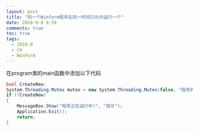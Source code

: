```yaml
---
layout: post
title: "同一个Winform程序在同一时间只允许运行一个"
date: 2018-9-8 9:59
comments: true
toc: true
tags:
  - 2018-9
  - C#
  - WinForm
---
```


在program类的main函数中添加以下代码

``` csharp
bool CreateNew;
System.Threading.Mutex mutex = new System.Threading.Mutex(false, "程序的名称", out CreateNew);
if (!CreateNew)
{
    MessageBox.Show("程序正在运行中!", "提示");
    Application.Exit();
    return;
}
```

